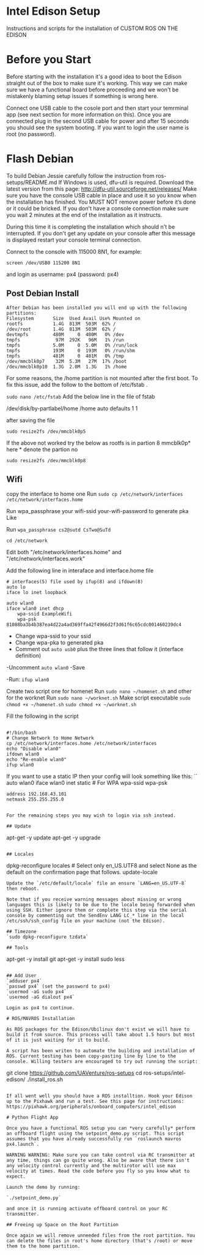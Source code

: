 # Intel Edison Setup
Instructions and scripts for the installation of CUSTOM ROS ON THE EDISON
# Before you Start

Before starting with the installation it's a good idea to boot the Edison straight out of the box to make sure it's working. This way we can make sure we have a functional board before proceeding and we won't be mistakenly blaming setup issues if something is wrong here.

Connect one USB cable to the cosole port and then start your temrminal app (see next section for more information on this). Once you are connected plug in the second USB cable for power and after 15 seconds you should see the system booting. If you want to login the user name is root (no password).

# Flash Debian

To build Debian Jessie carefully follow the instruction from ros-setups/README.md
If Windows is used, dfu-util is required. Download the latest version from this page:
http://dfu-util.sourceforge.net/releases/
Make sure you have the console USB cable in place and use it so you know when the installation has finished.
You MUST NOT remove power before it’s done or it could be bricked.
If you don't have a console connection make sure you wait 2 minutes at the end of the installation as it instructs.

During this time it is completing the installation which should n't be interrupted. 
If you don't get any update on your console after this message is displayed restart your console terminal connection.

Connect to the console with 115000 8N1, for example:

`screen /dev/USB0 115200 8N1`

and login as username: px4 (password: px4) 


## Post Debian Install
```
After Debian has been installed you will end up with the following partitions:
Filesystem       Size  Used Avail Use% Mounted on
rootfs           1.4G  813M  503M  62% /
/dev/root        1.4G  813M  503M  62% /
devtmpfs         480M     0  480M   0% /dev
tmpfs             97M  292K   96M   1% /run
tmpfs            5.0M     0  5.0M   0% /run/lock
tmpfs            193M     0  193M   0% /run/shm
tmpfs            481M     0  481M   0% /tmp
/dev/mmcblk0p7    32M  5.3M   27M  17% /boot
/dev/mmcblk0p10  1.3G  2.0M  1.3G   1% /home
```

For some reasons, the /home partition is not mounted after the first boot. To fix this issue, add the follow to the bottom of /etc/fstab .

`sudo nano /etc/fstab` 
Add the below line in the file of fstab

/dev/disk/by-partlabel/home     /home       auto    defaults     1   1

after saving the file 

`sudo resize2fs /dev/mmcblk0p5`

If the above not worked try the below as rootfs is in partion 8
mmcblk0p* here * denote the partion no 

`sudo resize2fs /dev/mmcblk0p8`

## Wifi
copy the interface to home one 
Run `sudo cp /etc/network/interfaces /etc/network/interfaces.home`

Run wpa_passphrase your wifi-ssid your-wifi-password to generate pka Like 

Run `wpa_passphrase cs2@sutd CsTwo@SuTd`

`cd /etc/network`

Edit both "/etc/network/interfaces.home" and "/etc/network/interfaces.work"

Add the following line in interaface and interface.home file
```
# interfaces(5) file used by ifup(8) and ifdown(8)
auto lo  
iface lo inet loopback

auto wlan0  
iface wlan0 inet dhcp  
    wpa-ssid ExampleWifi
    wpa-psk 81088ba3b4b387ea4d22a4ad369ffa42f4966d2f3d61f6c65cdc001460239dc4
```
- Change wpa-ssid to your ssid 
- Change wpa-pka to generated pka 
- Comment out `auto usb0` plus the three lines that follow it (interface definition)

-Uncomment `auto wlan0`
-Save 

-Run: `ifup wlan0`

Create two script one for homenet 
Run `sudo nano ~/homenet.sh` and 
other for the worknet
Run `sudo nano ~/worknet.sh` 
Make script executable
`sudo chmod +x ~/homenet.sh`
`sudo chmod +x ~/worknet.sh`

Fill the following in the script

<pre><code>
#!/bin/bash
# Change Network to Home Network
cp /etc/network/interfaces.home /etc/network/interfaces
echo "Disable wlan0"
ifdown wlan0
echo "Re-enable wlan0"
ifup wlan0
</code></pre>

If you want to use a static IP then your config will look something like this:
``
auto wlan0
iface wlan0 inet static
    # For WPA
    wpa-ssid <your-ssid>
    wpa-psk <your-ssid-psk>

    address 192.168.43.101
    netmask 255.255.255.0
```

For the remaining steps you may wish to login via ssh instead.

## Update
```
apt-get -y update
apt-get -y upgrade
```

## Locales
```
dpkg-reconfigure locales # Select only en_US.UTF8 and select None as the default on the confirmation page that follows.
update-locale
```
Update the `/etc/default/locale` file an ensure `LANG=en_US.UTF-8` then reboot.

Note that if you receive warning messages about missing or wrong languages this is likely to be due to the locale being forwarded when using SSH. Either ignore them or complete this step via the serial console by commenting out the SendEnv LANG LC_* line in the local /etc/ssh/ssh_config file on your machine (not the Edison).

## Timezone
`sudo dpkg-reconfigure tzdata`

## Tools
```
apt-get -y install git
apt-get -y install sudo less
```

## Add User
`adduser px4`
`passwd px4` (set the password to px4)
`usermod -aG sudo px4`
`usermod -aG dialout px4`

Login as px4 to continue.

# ROS/MAVROS Installation

As ROS packages for the Edison/Ubilinux don't exist we will have to build it from source. This process will take about 1.5 hours but most of it is just waiting for it to build.

A script has been writen to automate the building and installation of ROS. Current testing has been copy-pasting line by line to the console. Willing testers are encouraged to try out running the script:

```
git clone https://github.com/UAVenture/ros-setups
cd ros-setups/intel-edison/
./install_ros.sh
```

If all went well you should have a ROS installtion. Hook your Edison up to the Pixhawk and run a test. See this page for instructions: https://pixhawk.org/peripherals/onboard_computers/intel_edison

# Python Flight App

Once you have a functional ROS setup you can *very carefully* perform an offboard flight using the setpoint_demo.py script. This script assumes that you have already successfully run `roslaunch mavros px4.launch`.

WARNING WARNING: Make sure you can take control via RC transmitter at any time, things can go quite wrong. Also be aware that there isn't any velocity control currently and the multirotor will use max velocity at times. Read the code before you fly so you know what to expect.

Launch the demo by running:

`./setpoint_demo.py`

and once it is running activate offboard control on your RC transmitter.

## Freeing up Space on the Root Partition

Once again we will remove unneeded files from the root partition. You can delete the files in root's home directory (that's /root) or move them to the home partition.
